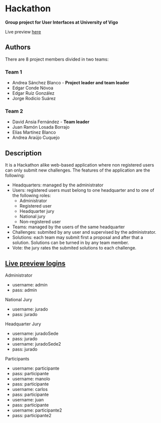 # Hackathon
**Group project for User Interfaces at University of Vigo**

Live preview [here](https://asblanco.000webhostapp.com/ET1v2/vistas/login.php?lang=eng)

## Authors
There are 8 project members divided in two teams:
### Team 1
* Andrea Sánchez Blanco - **Project leader and team leader**
* Edgar Conde Nóvoa
* Edgar Ruíz González
* Jorge Rodicio Suárez

### Team 2
* David Ansia Fernández - **Team leader**
* Juan Ramón Losada Borrajo
* Elías Martínez Blanco
* Andrea Araújo Cuquejo

## Description
It is a Hackathon alike web-based application where non registered users can only submit new challenges.
The features of the application are the following:
* Headquarters: managed by the administrator
* Users: registered users must belong to one headquarter and to one of the following roles:
  * Administrator
  * Registered user
  * Headquarter jury
  * National jury
  * Non-registered user
* Teams: managed by the users of the same headquarter
* Challenges: submited by any user and supervised by the administrator.
* Solutions: each team may submit first a proposal and after that a solution. Solutions can be turned in by any team member.
* Vote: the jury rates the submited solutions to each challenge.

## [Live preview logins](https://asblanco.000webhostapp.com/ET1v2/vistas/login.php?lang=eng)
Administrator
* username: admin
 * pass: admin

National Jury
* username: jurado
 * pass: jurado

Headquarter Jury
* username: juradoSede
 * pass: jurado
* username: juradoSede2
 * pass: jurado

Participants
* username: participante
 * pass: participante
* username: manolo
 * pass: participante
* username: carlos
 * pass: participante 
* username: juan
 * pass: participante 
* username: participante2
 * pass: participante2
